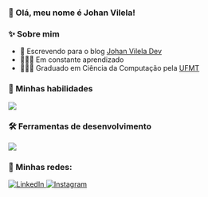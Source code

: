 ### 👋 Olá, meu nome é Johan Vilela!

### ✨ Sobre mim

- 📝 Escrevendo para o blog <a href="https://www.johanvilela.dev.br/">Johan Vilela Dev</a>
- 👨🏽‍💻 Em constante aprendizado
- 👨🏽‍🎓 Graduado em Ciência da Computação pela <a href="https://www.ufmt.br/">UFMT</a>

### 🚀 Minhas habilidades

<p align="left">
  <a href="https://skillicons.dev">
    <img src="https://skillicons.dev/icons?i=nextjs,react,ts,tailwind,html,css,js,nodejs,postgres" />
  </a>
</p>

### 🛠️ Ferramentas de desenvolvimento

<p align="left">
  <a href="https://skillicons.dev">
    <img src="https://skillicons.dev/icons?i=figma,docker,prisma,postman,vscode,vite,vercel" />
  </a>
</p>

### 📱 Minhas redes:

<p align="left">
  <a href="https://www.linkedin.com/in/johanvilela" title="LinkedIn">
    <img src="https://img.shields.io/badge/-Linkedin-0e76a8?style=flat-square&logo=Linkedin&logoColor=white&link=/" alt="LinkedIn"/>
  </a>

  <a href="https://www.instagram.com/johanvilela.dev" title="Instagram">
    <img src="https://img.shields.io/badge/-Instagram-DF0174?style=flat-square&labelColor=DF0174&logo=instagram&logoColor=white&link=" alt="Instagram"/>
  </a>
</p>
